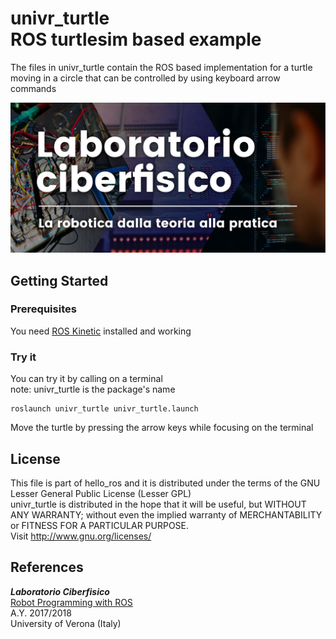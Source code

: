 # univr_turtle<br>ROS turtlesim based example

The files in univr_turtle contain the ROS based implementation for
a turtle moving in a circle that can be controlled by using
keyboard arrow commands

![laboratorio ciberfisico](images/cyberphysical-lab.jpg)

## Getting Started

### Prerequisites

You need [ROS Kinetic](http://wiki.ros.org/kinetic/Installation) installed and working

### Try it

You can try it by calling on a terminal <br >
note: univr_turtle is the package's name

```
roslaunch univr_turtle univr_turtle.launch
```

Move the turtle by pressing the arrow keys while focusing on the terminal

## License

This file is part of hello_ros and it is distributed under the terms of the GNU Lesser General Public License (Lesser GPL) <br >
univr_turtle is distributed in the hope that it will be useful,
but WITHOUT ANY WARRANTY; without even the implied warranty of
MERCHANTABILITY or FITNESS FOR A PARTICULAR PURPOSE. <br >
Visit <http://www.gnu.org/licenses/>


## References

***Laboratorio Ciberfisico*** <br >
[Robot Programming with ROS](http://profs.scienze.univr.it/%7Ebloisi/corsi/ciberfisico.html) <br >
A.Y. 2017/2018 <br >
University of Verona (Italy)

